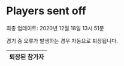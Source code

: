# Players sent off
최종 업데이트: 2020년 12월 18일 13시 51분


경기 중 오류가 발생하는 경우 자동으로 퇴장됩니다.


| 퇴장된 참가자 |
|:---:|